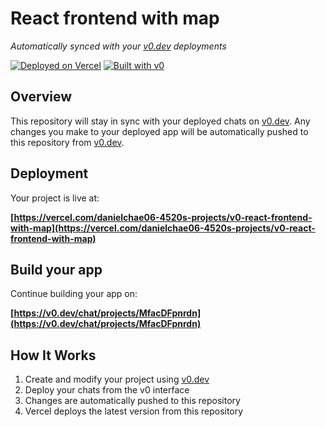 # React frontend with map

*Automatically synced with your [v0.dev](https://v0.dev) deployments*

[![Deployed on Vercel](https://img.shields.io/badge/Deployed%20on-Vercel-black?style=for-the-badge&logo=vercel)](https://vercel.com/danielchae06-4520s-projects/v0-react-frontend-with-map)
[![Built with v0](https://img.shields.io/badge/Built%20with-v0.dev-black?style=for-the-badge)](https://v0.dev/chat/projects/MfacDFpnrdn)

## Overview

This repository will stay in sync with your deployed chats on [v0.dev](https://v0.dev).
Any changes you make to your deployed app will be automatically pushed to this repository from [v0.dev](https://v0.dev).

## Deployment

Your project is live at:

**[https://vercel.com/danielchae06-4520s-projects/v0-react-frontend-with-map](https://vercel.com/danielchae06-4520s-projects/v0-react-frontend-with-map)**

## Build your app

Continue building your app on:

**[https://v0.dev/chat/projects/MfacDFpnrdn](https://v0.dev/chat/projects/MfacDFpnrdn)**

## How It Works

1. Create and modify your project using [v0.dev](https://v0.dev)
2. Deploy your chats from the v0 interface
3. Changes are automatically pushed to this repository
4. Vercel deploys the latest version from this repository
